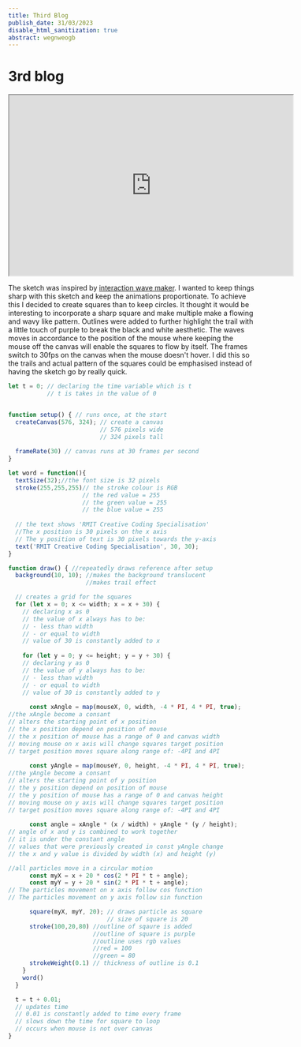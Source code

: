 ```yaml
---
title: Third Blog
publish_date: 31/03/2023
disable_html_sanitization: true
abstract: wegnweogb
---
```


# 3rd blog

<iframe width="576" height="366" src="https://editor.p5js.org/VuLQW/full/5CBwSA5Uj"></iframe>

The sketch was inspired by [interaction wave maker](https://p5js.org/examples/interaction-wavemaker.html). 
I wanted to keep things sharp with this sketch and keep the animations proportionate. To achieve this I decided to create squares
than to keep circles. It thought it would be interesting to incorporate a sharp square and make multiple make a flowing and 
wavy like pattern. Outlines were added to further highlight the trail with a little touch of purple to break the black and white 
aesthetic. The waves moves in accordance to the position of the mouse where keeping the mouse off the canvas will enable the squares 
to flow by itself. The frames switch to 30fps on the canvas when the mouse doesn't hover. I did this so the trails and actual pattern
of the squares could be emphasised instead of having the sketch go by really quick. 

```javascript
let t = 0; // declaring the time variable which is t
           // t is takes in the value of 0


function setup() { // runs once, at the start 
  createCanvas(576, 324); // create a canvas
                          // 576 pixels wide
                          // 324 pixels tall
  
  frameRate(30) // canvas runs at 30 frames per second
}

let word = function(){
  textSize(32);//the font size is 32 pixels
  stroke(255,255,255)// the stroke colour is RGB
                     // the red value = 255
                     // the green value = 255
                     // the blue value = 255
 
  // the text shows 'RMIT Creative Coding Specialisation'
  //The x position is 30 pixels on the x axis
  // The y position of text is 30 pixels towards the y-axis
  text('RMIT Creative Coding Specialisation', 30, 30);
}

function draw() { //repeatedly draws reference after setup
  background(10, 10); //makes the background translucent
                      //makes trail effect

  // creates a grid for the squares 
  for (let x = 0; x <= width; x = x + 30) {
    // declaring x as 0 
    // the value of x always has to be:
    // - less than width
    // - or equal to width
    // value of 30 is constantly added to x
    
    for (let y = 0; y <= height; y = y + 30) {
    // declaring y as 0 
    // the value of y always has to be:
    // - less than width
    // - or equal to width
    // value of 30 is constantly added to y 
      
      const xAngle = map(mouseX, 0, width, -4 * PI, 4 * PI, true);
//the xAngle become a consant
// alters the starting point of x position 
// the x position depend on position of mouse
// the x position of mouse has a range of 0 and canvas width
// moving mouse on x axis will change squares target position
// target position moves square along range of: -4PI and 4PI
      
      const yAngle = map(mouseY, 0, height, -4 * PI, 4 * PI, true);
//the yAngle become a consant
// alters the starting point of y position 
// the y position depend on position of mouse
// the y position of mouse has a range of 0 and canvas height
// moving mouse on y axis will change squares target position
// target position moves square along range of: -4PI and 4PI
      
      const angle = xAngle * (x / width) + yAngle * (y / height);
// angle of x and y is combined to work together
// it is under the constant angle
// values that were previously created in const yAngle change
// the x and y value is divided by width (x) and height (y)

//all particles move in a circular motion
      const myX = x + 20 * cos(2 * PI * t + angle);
      const myY = y + 20 * sin(2 * PI * t + angle);
// The particles movement on x axis follow cos function
// The particles movement on y axis follow sin function

      square(myX, myY, 20); // draws particle as square 
                            // size of square is 20
      stroke(100,20,80) //outline of sqaure is added
                        //outline of square is purple
                        //outline uses rgb values
                        //red = 100
                        //green = 80
      strokeWeight(0.1) // thickness of outline is 0.1
    }
    word()
  }

  t = t + 0.01;
  // updates time
  // 0.01 is constantly added to time every frame
  // slows down the time for square to loop
  // occurs when mouse is not over canvas
}



